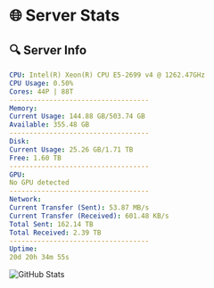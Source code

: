 # 🌐 Server Stats
## 🔍 Server Info
```yaml
CPU: Intel(R) Xeon(R) CPU E5-2699 v4 @ 1262.47GHz
CPU Usage: 0.50%
Cores: 44P | 88T
-----------------------------------
Memory:
Current Usage: 144.88 GB/503.74 GB
Available: 355.48 GB
-----------------------------------
Disk:
Current Usage: 25.26 GB/1.71 TB
Free: 1.60 TB
-----------------------------------
GPU:
No GPU detected
-----------------------------------
Network:
Current Transfer (Sent): 53.87 MB/s
Current Transfer (Received): 601.48 KB/s
Total Sent: 162.14 TB
Total Received: 2.39 TB
-----------------------------------
Uptime:
20d 20h 34m 55s
```
![GitHub Stats](https://img.shields.io/badge/Updated-2025-02-28_19:18:13-blue)